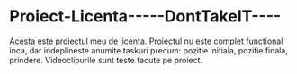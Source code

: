# Proiect-Licenta-----DontTakeIT----
Acesta este proiectul meu de licenta. 
Proiectul nu este complet functional inca, dar indeplineste anumite taskuri precum: pozitie initiala, pozitie finala, prindere.
Videoclipurile sunt teste facute pe proiect.
